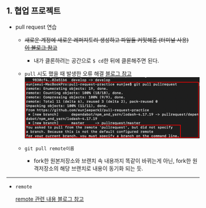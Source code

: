 ## 1. 협업 프로젝트

- pull request 연습

  - ~~새로운 계정에 새로운 레퍼지토리 생성하고 파일들 커밋해줌 (터미널 사용)~~   
    ~~[이 블로그 참고](https://victorydntmd.tistory.com/53)~~
    - 내가 클론하려는 공간으로 `$ cd`한 뒤에 클론해주면 된다. 
    
  - `pull` 시도 했을 때 발생한 오류 해결 [블로그 참고](http://spectrumdig.blogspot.com/2013/01/git-fork.html)
    ![pull오류](./imgs/200718.png)
  
  - `git pull remote이름`
    - fork한 원본저장소와 브랜치 속 내용까지 똑같이 바뀌는게 아닌, fork한 원격저장소의 해당 브랜치로 내용이 동기화 되는 듯.
    
 ***
 
 - `remote`   
 
    [remote 관련 내용 블로그 참고](https://webclub.tistory.com/322)
    
